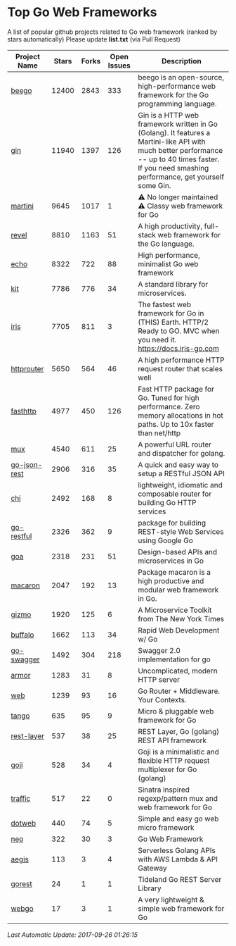 # Top Go Web Frameworks
A list of popular github projects related to Go web framework (ranked by stars automatically)
Please update **list.txt** (via Pull Request)

| Project Name | Stars | Forks | Open Issues | Description |
| ------------ | ----- | ----- | ----------- | ----------- |
| [beego](https://github.com/astaxie/beego) | 12400 | 2843 | 333 | beego is an open-source, high-performance web framework for the Go programming language. |
| [gin](https://github.com/gin-gonic/gin) | 11940 | 1397 | 126 | Gin is a HTTP web framework written in Go (Golang). It features a Martini-like API with much better performance -- up to 40 times faster. If you need smashing performance, get yourself some Gin. |
| [martini](https://github.com/go-martini/martini) | 9645 | 1017 | 1 | ⚠️ No longer maintained ⚠️  Classy web framework for Go |
| [revel](https://github.com/revel/revel) | 8810 | 1163 | 51 | A high productivity, full-stack web framework for the Go language. |
| [echo](https://github.com/labstack/echo) | 8322 | 722 | 88 | High performance, minimalist Go web framework |
| [kit](https://github.com/go-kit/kit) | 7786 | 776 | 34 | A standard library for microservices. |
| [iris](https://github.com/kataras/iris) | 7705 | 811 | 3 | The fastest web framework for Go in (THIS) Earth. HTTP/2 Ready to GO. MVC when you need it. https://docs.iris-go.com |
| [httprouter](https://github.com/julienschmidt/httprouter) | 5650 | 564 | 46 | A high performance HTTP request router that scales well |
| [fasthttp](https://github.com/valyala/fasthttp) | 4977 | 450 | 126 | Fast HTTP package for Go. Tuned for high performance. Zero memory allocations in hot paths. Up to 10x faster than net/http |
| [mux](https://github.com/gorilla/mux) | 4540 | 611 | 25 | A powerful URL router and dispatcher for golang. |
| [go-json-rest](https://github.com/ant0ine/go-json-rest) | 2906 | 316 | 35 | A quick and easy way to setup a RESTful JSON API |
| [chi](https://github.com/go-chi/chi) | 2492 | 168 | 8 | lightweight, idiomatic and composable router for building Go HTTP services |
| [go-restful](https://github.com/emicklei/go-restful) | 2326 | 362 | 9 | package for building REST-style Web Services using Google Go |
| [goa](https://github.com/goadesign/goa) | 2318 | 231 | 51 | Design-based APIs and microservices in Go |
| [macaron](https://github.com/go-macaron/macaron) | 2047 | 192 | 13 | Package macaron is a high productive and modular web framework in Go. |
| [gizmo](https://github.com/NYTimes/gizmo) | 1920 | 125 | 6 | A Microservice Toolkit from The New York Times |
| [buffalo](https://github.com/gobuffalo/buffalo) | 1662 | 113 | 34 | Rapid Web Development w/ Go |
| [go-swagger](https://github.com/go-swagger/go-swagger) | 1492 | 304 | 218 | Swagger 2.0 implementation for go |
| [armor](https://github.com/labstack/armor) | 1283 | 31 | 8 | Uncomplicated, modern HTTP server |
| [web](https://github.com/gocraft/web) | 1239 | 93 | 16 | Go Router + Middleware. Your Contexts. |
| [tango](https://github.com/lunny/tango) | 635 | 95 | 9 | Micro & pluggable web framework for Go |
| [rest-layer](https://github.com/rs/rest-layer) | 537 | 38 | 25 | REST Layer, Go (golang) REST API framework |
| [goji](https://github.com/goji/goji) | 528 | 34 | 4 | Goji is a minimalistic and flexible HTTP request multiplexer for Go (golang) |
| [traffic](https://github.com/pilu/traffic) | 517 | 22 | 0 | Sinatra inspired regexp/pattern mux and web framework for Go |
| [dotweb](https://github.com/devfeel/dotweb) | 440 | 74 | 5 | Simple and easy go web micro framework |
| [neo](https://github.com/ivpusic/neo) | 322 | 30 | 3 | Go Web Framework |
| [aegis](https://github.com/tmaiaroto/aegis) | 113 | 3 | 4 | Serverless Golang APIs with AWS Lambda & API Gateway |
| [gorest](https://github.com/tideland/gorest) | 24 | 1 | 1 | Tideland Go REST Server Library |
| [webgo](https://github.com/bnkamalesh/webgo) | 17 | 3 | 1 | A very lightweight & simple web framework for Go |

*Last Automatic Update: 2017-09-26 01:26:15*
